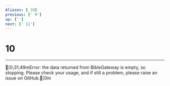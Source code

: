 ```yaml
---
Aliases: [ 10]
previous: [' 9']
up: ['']
next: [' 11']
---
```

# 10

***
[0;31;49mError: the data returned from BibleGateway is empty, so stopping. Please check your usage, and if still a problem, please raise an issue on GitHub.[0m
